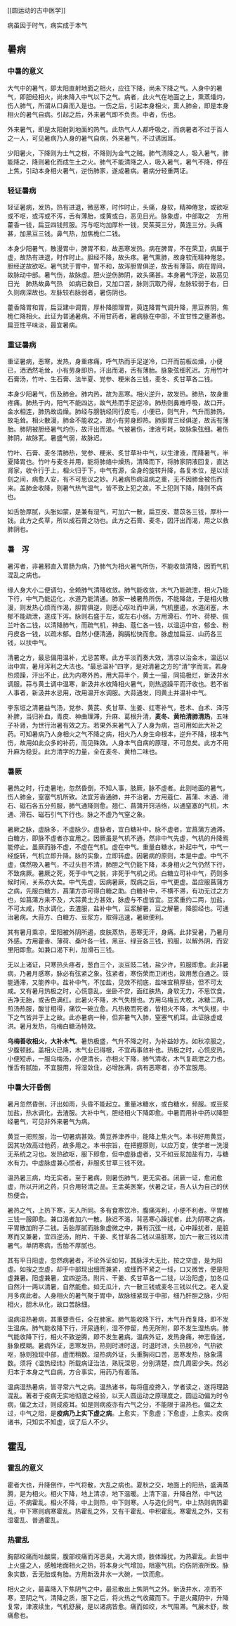 [[圆运动的古中医学]]



病虽因于时气，病实成于本气


## 暑病

### 中暑的意义

大气中的暑气，即太阳直射地面之相火，应往下降，尚未下降之气。人身中的暑气，即胆经相火，尚未降入中气以下之气。病者，此火气在地面之上，熏蒸燔灼，伤人肺气，所谓从口鼻而入是也。一伤之后，引起本身相火，熏人肺金，即是本身相火的暑气自病。引起之后，外来暑气即不负责。中者，伤也。

外来暑气，即是太阳射到地面的热气。此热气人人都呼吸之，而病暑者不过于百人之一人，可见暑病乃人身的暑气自病，外来暑气，不过诱因耳。

少阳暑火，下降则为土气之根，不降则为金气之贼。肺气清降之人，吸入暑气，肺能降之，降则暑化而成生土之火。肺气不能清降之人，吸入暑气，暑气不降，停在上焦，引动本身相火暑气，逆伤肺家，遂成暑病。暑病分轻重两证。






### 轻证暑病


轻证暑病，发热，热有进退，微恶寒，时作时止，头痛，身软，精神倦怠，或欲呕或不呕，或泻或不泻，舌有薄胎，或黄或白，恶见日光。脉象虚，中部取之　方用藿香一钱，扁豆四钱煎服。泻与呕均加厚朴一钱，吴茱萸三分，黄连三分。头痛甚，加黑豆三钱。鼻气热，加焦桅仁二钱。

本身少阳暑气，散漫胃中，脾胃不和，故恶寒发热。病在脾胃，不在荣卫，病属于虚，故热有进退，时作时止。胆经不降，故头疼。暑气熏肺，故身软而精神倦怠。 胆经逆故欲呕。暑气扰于胃中，胃不和，故泻胆胃俱逆，故舌有薄苔。病在胃间，故脉动中部。暑气伤，故脉虚。胆火逆伤肺阴，故头痛甚。本身暑气浮逆，故恶见日光　肺热故鼻气热　如病已数日，又加口苦，脉则沉取乃得，左脉较弱于右，日久则病深故也。左脉较右脉弱者，暑伤阴也。

藿香降胃和胃，扁豆建中调胃，厚朴降胆理胃，萸连降胃气调升降，黑豆养阴，焦桅仁降相火。此证为普通暑病。不用甘药者，暑病脉在中部，不宜甘性之壅滞也。扁豆性平味淡，最宜暑病。

### 重证暑病
重证暑病，恶寒，发热，身重疼痛，呼气热而手足逆冷，口开而前板齿燥，小便已，洒洒然毛耸，小有劳身即热，汗出而渴，舌有薄胎。脉象弦细芤迟。方用竹叶石膏汤，竹叶、生石膏、法半夏、党参、粳米各三钱，麦冬、炙甘草各二钱。

本身少阳暑气，伤及肺金。肺内热，故为恶寒。相火逆升，故发热。肺热，故身重疼痛。肺热于内，阳气不能四达，故气热而手足逆冷。肺热则鼻难呼吸，故口开。金水相连，肺热故齿燥。肺经与膀胱经同行皮毛，小便已，则气升，气升而肺热，故毛耸。相火散漫，肺金不能收之，故小有劳身即热。肺胆胃三经俱逆，故舌有薄胎。肺阴被胆经暑气灼伤，故汗出而渴。气被暑伤，津液亏耗，故脉象弦细。暑伤肺阴，故脉芤。暑盛气弱，故脉迟。

竹叶、石膏、麦冬清肺热，党参、粳米、炙甘草补中气，以生津液，而降暑气，半夏降胃也。竹叶与麦冬并用，能将肺络中燥热，清降而下，将肺家阴液回复，直达肾家，收令行于上，相火归于下，中气有源，全身的旋转升降，各复本位，是以顷刻之间，病愈人安，有不可思议之妙。凡暑病热病温病之重，无不因肺金被伤而来。盖肺金收降，则暑气热气温气，皆不致上犯之故。不上犯则下降，降则不病也。

如舌胎厚腻，头胀如蒙，是兼有湿气，可加六一散，扁豆皮、薏苡各三钱，厚朴一钱。此方之炙草，所以成石膏之功也。此方之石膏、麦冬，因汗出而渴，用之以救肺阴也。




### 暑　泻

暑泻者，非暑邪直入胃肠为病，乃肺气为相火暑气所伤，不能收敛清降，因而气机混乱之病也。

缘人身大小二便调匀，全赖肺气清降收敛。肺气能收敛，木气乃能疏泄，相火乃能下行，中气乃能运化，水道乃能清通。肺家一被暑热所伤，不能降敛，于是相火散漫，则发热心烦而作渴，胆胃俱逆，则恶心呕吐而中满，气机壅遏，水道闭塞，木郁不能疏泄，遂成下泻。脉则右盛于左，或左右小弱。方用滑石、竹叶、荷梗、佩兰叶各二钱，以清降肺气，而疏气机，神曲、蔻仁各一钱，以温运中宫，郁金、粉丹皮各一钱，以疏木郁。自然小便清通，胸膈松快而愈。脉虚加扁豆、山药各三钱，以扶中气。

清暑之方，最忌偏用温补，尤忌苦寒。此方平淡而奏大效，清凉以治金木，温运以治中宫，暑月泻利之大法也。“最忌温补”四字，是对清暑之方的“清”字而言。若身热烦躁，汗出不止，此为内寒外热，用大蒜半个，黄土一撮，同捣极烂，新汲井水调服。蒜与黄土调中温寒，新汲井水收降相火暑气，则热退躁平而汗收也。若不省人事者，新汲井水忌用，改用温开水调服。大蒜通发，同黄土并温补中气。

李东垣之清暑益气汤，党参、黄芪、炙甘草、生姜、红枣补气，苍术、白术、泽泻补脾，当归补血，青皮、神曲理滞，升麻、葛根升清，**麦冬、黄柏清肺清热**，五味子补肾，为世行治暑有效之方。若果外来暑气入了人身为病，岂可用如此大补之药。可知暑病乃人身相火之气不降之病，相火乃人身生命根本，逆升不降，根本气伤，故用如此众多的补药，而见殊效。人身本气自病的原理，不可忽矣。此方不用升麻为稳妥。此方清字的力量，全在麦冬、黄柏二味也。


### 暑厥

暑热之时，行走暑地，忽然昏倒，不知人事，肢厥，脉不虚者。此则地面的暑气，伤人肺金，窒塞气机所致。法宜芳香通肺，并不治暑。方用蔻仁、菖蒲、木通、滑石、磁石各五分煎服，肺气通降则愈。翘仁、菖蒲开窍活络，以通窒塞的气机，木通、滑石、磁石引气下行也。脉之不虚乃气窒之象。

暑厥之脉，虚脉多，不虚脉少。虚脉者，宜白糖补中。脉不虚者，宜菖蒲方通滞。白糖方，即脉不虚者亦宜用之。因厥虽是气机不通，然非中气先虚，气机的升降焉能停止。虽厥而脉不虚，不虚在气机。虚在中气。重量白糖水，补起中气，中气一经旋转，气机立即升降。脉的实象，立即转虚。因暑病的原则，本是中虚。中气不虚，偶然吸入暑气，不过头目不清，肺胆之气仍能下降，本身相火之气仍然下行，不致病厥。暑厥之死，死于中气之脱，非死于气机之闭。白糖立可补中气，药则多候时间，关系亦大矣。中气先虚，因病暑厥，既病之后，中气更虚。虽应服菖蒲方之病，先服白糖方，菖蒲方亦可得白糖之助。白糖补中，不横不滞，有功无过之方也，如菖蒲方来不及，大蒜黄土方甚效，脉虚与不虚皆宜。豆浆重约二两，加盐，不可太咸，热水调化，去渣服，盐补中气，豆浆解暑，豆之解暑，降胆经也。可通治暑病。大蒜方、白糖方、豆浆方，取得迅速，暑厥便利。

其有暑月乘凉，里阳被外阴所遏，皮肤蒸热，恶寒无汗，身痛。此非受暑，乃暑月外感。方用藿香、薄荷、桑叶各一钱，黑豆、绿豆各三钱，煎服，以解外阴，而安里阳即愈。如兼口渴下利，加滑石三钱。

无以上诸证，只寒热头疼者，葱白三个，淡豆豉二钱，盐少许，煎服即愈。此非暑病，乃暑月感寒，脉必有弦紧之象。弦紧者，寒伤荣而卫闭也，故用葱白通之。豉能通滞，又能养中。盐补中气，不加盐，见效不彻底，盐味宜稍厚些，但不可太咸。又有暑月热极之时，心慌意乱，坐卧不安，面红肤热，身软无力，不思饮食，舌净无胎，或舌色满红。此暑火不降，木气失根也。方用乌梅五大枚，冰糖二两，煎汤热服，酸甘相得，痛饮一碗立愈。凡热极而死者，皆相火不降，木气失根，中下之气皆并于上之故。此亦暑病一种，但非暑气入肺，窒塞气机耳。此证脉虚或洪。暑月发热，乌梅白糖汤特效。

**乌梅善收相火，大补木气**。暑热极盛，气升不降之时，为补益妙方。如秋凉服之，少腹顿胀。盖相火已降，木气业已得根，不宜再事敛补也。热极之时，心慌皮热，小便短赤，一服乌梅汤，小便清长，亦相火下降，肺气清收，木气复疏泄之力也。惟舌有腻胎，不宜服用，将湿敛住，必增胀满，病有恶寒者，亦不宜服用。



### 中暑大汗昏倒

暑月忽然昏倒，汗出如雨，头昏不能起立。重量冰糖水，或白糖水，频服。或豆浆加盐，热水调化，去渣服。大补中气，胆经相火下降即愈。中暑而用补中药以降胆经暑气，可见非外来暑气为病。

黄豆一把煎服，治一切暑病甚效。黄豆养津养中，能降上焦火气。本书好用黄豆，因其功效高过他药，故多用之。本书宗旨，在把握原则，以应万变，使学者一洗漫无系统之习也。发热欲呕，服下即愈，但中虚脉虚者，又不如豆浆加盐有力，与糖水有力。中虚脉虚兼心慌者，非服炙甘草三钱不效。

温热暑三病，均无实者。至于暑病，则暑伤肺气，更无实者。闭厥一证，愈闭愈虚，所以开闭之药，只合用轻清之品。王孟英医案，伏暑之证，吾人认为自己的伏热便合。

暑热之气，上热下寒，天人所同。多有食寒饮冷，腹痛泻利，小便不利者。平胃散三钱一服即愈。兼口渴者加六一散。脉迟不渴，背恶寒心躁扰者，此为阴寒之病，平胃散加附子二钱。舌胎厚腻而脉象虚微之中，兼有沉弦一线，心中躁扰者，是脏寒而又兼暑，宜四逆汤，附片、干姜、炙甘草各二钱以温脏寒，加六一散三钱以清暑气。单阴寒病，舌胎不厚腻也。

其有平日阳虚，忽然病暑者，不论外证如何，其脉浮大无比，按之空虚，是为阳虚。如按之空虚，却于中部现出细而兼紧，或细而不紧之一线，口又微苦，便是阳虚兼暑。阳虚兼暑，宜四逆汤。附片、干姜、炙甘草各一二钱，以治阳虚，加冬瓜自然汁一两以清暑，自然能愈。如无瓜汁，六一散三钱或麦冬三钱以代之。老人夏月多病此者。人身相火的暑气聚于胃中，故脉细紧现于中部，细乃肝胆之脉，少阳相火，胆木从化，故口苦脉细。

温病湿热暑病，其重要责任，全在肺家。肺气能收降下行，木气升而复降，即不发生温病。肺气能收降下行，汗尿通利，湿不停留，热无所附，即不发生湿热病。肺气能收降下行，相火不致逆腾，即不发生暑病。温病外证，发热身痛，神志昏迷，脉象模糊。暑病外证，恶寒发热，热则时进时退，时退时进，头热肢冷，气热欲呕，脉则独现中部，虚而稍数。湿热病外证，头重胸闷口苦，恶寒发热，脉象濡数。须将《温热经纬》所载病证治法，熟玩深思，分别清楚，庶几周密少失。然必归本于本身之气自病，方合事实，用药乃有着落。

温病湿热暑病，皆寻常六气之病。温热诸书，每将瘟疫搀入，学者读之，遂将理路混乱。著者于疫病无实地彻底之经验，以天人圆运动之原理度之，圆运动偏为时令病，偏之太过，则成疫耳。如是则病疫亦有六气之分，不能限于温热也。偏之太过，中气之阻，是**疫病乃上实下虚之病**。上愈实，下愈虚；下愈虚，上愈实。疫病诸书，只知实不知虚，误了后人不少。


## 霍乱

### 霍乱的意义

霍者大也，升降倒作，中气将散，大乱之病也。夏秋之交，地面上的阳热，盛满蒸腾，是为相火。相火下降，地上清凉，地下温暖。上清下温，升降自然，中气达运，不病霍乱。相火不降，中上则热，中下则寒。人与造化同气，中上热则病热霍乱，中下寒则病寒霍乱。热霍乱之外，又有干霍乱、中积霍乱。寒霍乱之外，又有湿霍乱、普通霍乱。

### 热霍乱

胸部绞痛而吐酸腐，腹部绞痛而泻恶臭，大渴大烦，肢体躁扰，为热霍乱。此皆中上火盛之人，感触地面相火之热，将本身火气增加，阻塞气机，灼伤阴液所致。脉象实数，舌无胎或有胎。方用新汲井水一大碗，一饮而愈。

相火之火，最喜降入下焦阴气之中，最忌散出上焦阴气之外。新汲井水，凉而不寒，至阴之气，清降之质，服下之后，将火热之气收藏而下。于是火藏阴中，升降复常，津液续生，气机舒展，是以诸病皆愈。痛而如绞，木气阻滞。气展木舒，故痛愈也。





